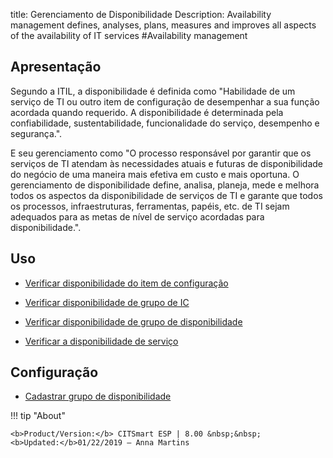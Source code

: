 title: Gerenciamento de Disponibilidade
Description: Availability management defines, analyses, plans, measures and improves all aspects of the availability of IT services
#Availability management

Apresentação
----------------

Segundo a ITIL, a disponibilidade é definida como "Habilidade de um serviço de TI ou outro item de configuração de desempenhar a sua função acordada quando requerido. A disponibilidade é determinada pela confiabilidade, sustentabilidade, funcionalidade do serviço, desempenho e segurança.".

E seu gerenciamento como "O processo responsável por garantir que os serviços de TI atendam às necessidades atuais e futuras de disponibilidade do negócio de uma maneira mais efetiva em custo e mais oportuna. O gerenciamento de disponibilidade define, analisa, planeja, mede e melhora todos os aspectos da disponibilidade de serviços de TI e garante que todos os processos, infraestruturas, ferramentas, papéis, etc. de TI sejam adequados para as metas de nível de serviço acordadas para disponibilidade.".

Uso
-------

- [Verificar disponibilidade do item de configuração](/pt-br/citsmart-esp-8/processes/availability/use/configuration-item-availability.html)

- [Verificar disponibilidade de grupo de IC](/pt-br/citsmart-esp-8/processes/availability/use/CI-group-availability.html)

- [Verificar disponibilidade de grupo de disponibilidade](/pt-br/citsmart-esp-8/processes/availability/use/availability-group.html)

- [Verificar a disponibilidade de serviço](/pt-br/citsmart-esp-8/processes/availability/use/service-availability.html)

Configuração
-----------------

- [Cadastrar grupo de disponibilidade](/pt-br/citsmart-esp-8/processes/availability/configuration/register-availability-group.html)

!!! tip "About"

    <b>Product/Version:</b> CITSmart ESP | 8.00 &nbsp;&nbsp;
    <b>Updated:</b>01/22/2019 – Anna Martins
